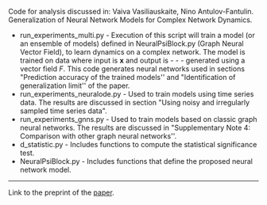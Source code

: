 Code for analysis discussed in: Vaiva Vasiliauskaite, Nino Antulov-Fantulin. Generalization of Neural Network Models for Complex Network Dynamics. 

- run_experiments_multi.py - Execution of this script will train a model (or an ensemble of models) defined in NeuralPsiBlock.py (Graph Neural Vector Field), to learn dynamics on a complex network. The model is trained on data where input is $\textbf{x}$ and output is - - - generated using a vector field $F$. This code generates neural networks used in sections "Prediction accuracy of the trained models'' and "Identification of generalization limit'' of the paper.
- run_experiments_neuralode.py - Used to train models using time series data. The results are discussed in section "Using noisy and irregularly sampled time series data".
- run_experiments_gnns.py - Used to train models based on classic graph neural networks. The results are discussed in "Supplementary Note 4: Comparison with other graph neural networks''.
- d_statistic.py - Includes functions to compute the statistical significance test.
- NeuralPsiBlock.py - Includes functions that define the proposed neural network model.

---
Link to the preprint of the [paper](https://arxiv.org/abs/2301.04900).
